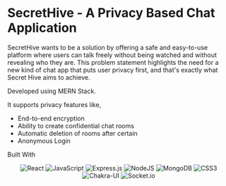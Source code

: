 # SecretHive - A Privacy Based Chat Application


SecretHive wants to be a solution by offering
a safe and easy-to-use platform where users can talk freely without being watched and
without revealing who they are. This problem statement highlights the need for a new
kind of chat app that puts user privacy first, and that's exactly what Secret Hive aims
to achieve.

Developed using MERN Stack. 

It supports privacy features like, 
* End-to-end encryption
* Ability to create confidential chat rooms
* Automatic deletion of rooms after certain
* Anonymous Login

Built With
<p align="center">
<img alt="React" src="https://img.shields.io/badge/react%20-%2320232a.svg?&style=for-the-badge&logo=react&logoColor=%2361DAFB"/>
<img alt="JavaScript" src="https://img.shields.io/badge/javascript%20-%23323330.svg?&style=for-the-badge&logo=javascript&logoColor=%23F7DF1E"/>
<img alt="Express.js" src="https://img.shields.io/badge/express.js%20-%23404d59.svg?&style=for-the-badge"/>
<img alt="NodeJS" src="https://img.shields.io/badge/node.js%20-%2343853D.svg?&style=for-the-badge&logo=node.js&logoColor=white"/>
<img alt="MongoDB" src ="https://img.shields.io/badge/MongoDB-%234ea94b.svg?&style=for-the-badge&logo=mongodb&logoColor=white"/>
<img alt="CSS3" src="https://img.shields.io/badge/css3%20-%231572B6.svg?&style=for-the-badge&logo=css3&logoColor=white"/>
<img alt="Chakra-UI" src="https://img.shields.io/badge/Chakra%20UI-white.svg?&style=for-the-badge&logo=chakraui&logoColor=%42c7c0"/>
<img alt="Socket.io" src="https://img.shields.io/badge/socket.io-gray.svg?&style=for-the-badge&logo=socket.io&logoColor=%42c7c0"/>
</p>
